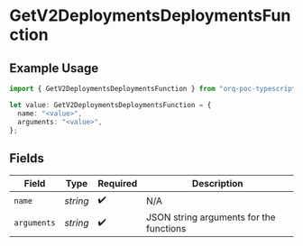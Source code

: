 # GetV2DeploymentsDeploymentsFunction

## Example Usage

```typescript
import { GetV2DeploymentsDeploymentsFunction } from "orq-poc-typescript/models/operations";

let value: GetV2DeploymentsDeploymentsFunction = {
  name: "<value>",
  arguments: "<value>",
};
```

## Fields

| Field                                   | Type                                    | Required                                | Description                             |
| --------------------------------------- | --------------------------------------- | --------------------------------------- | --------------------------------------- |
| `name`                                  | *string*                                | :heavy_check_mark:                      | N/A                                     |
| `arguments`                             | *string*                                | :heavy_check_mark:                      | JSON string arguments for the functions |